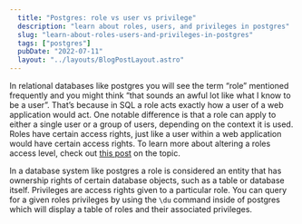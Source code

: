 ```yaml
---
  title: "Postgres: role vs user vs privilege"
  description: "learn about roles, users, and privileges in postgres"
  slug: "learn-about-roles-users-and-privileges-in-postgres"
  tags: ["postgres"]
  pubDate: "2022-07-11"
  layout: "../layouts/BlogPostLayout.astro"
---
```


In relational databases like postgres you will see the term “role” mentioned frequently and you might think “that sounds an awful lot like what I know to be a user”. That’s because in SQL a role acts exactly how a user of a web application would act. One notable difference is that a role can apply to either a single user or a group of users, depending on the context it is used. Roles have certain access rights, just like a user within a web application would have certain access rights. To learn more about altering a roles access level, check out [this post](https://www.devdecks.io/2022-create-and-execute-stored-procedure-postgres) on the topic.

In a database system like postgres a role is considered an entity that has ownership rights of certain database objects, such as a table or database itself. Privileges are access rights given to a particular role. You can query for a given roles privileges by using the `\du` command inside of postgres which will display a table of roles and their associated privileges.


